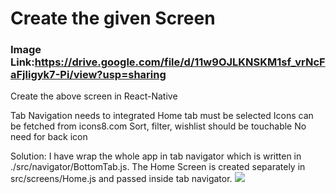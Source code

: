 # Create the given Screen
### Image Link:https://drive.google.com/file/d/11w9OJLKNSKM1sf_vrNcFaFjligyk7-Pi/view?usp=sharing

Create the above screen in React-Native 

Tab Navigation needs to integrated 
Home tab must be selected 
Icons can be fetched from icons8.com 
Sort, filter, wishlist should be touchable
No need for back icon

Solution:
I have wrap the whole app in tab navigator which is written in ./src/navigator/BottomTab.js. The Home Screen is created separately in src/screens/Home.js and passed inside tab navigator.
![](https://github.com/ShubhamSinghRajput21/reactNativeAssignments/blob/9-3-21/src/assets/screen.gif)
